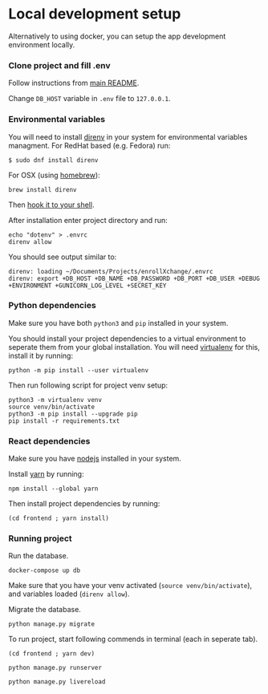 # Local development setup
Alternatively to using docker, you can setup the app development environment locally.

### Clone project and fill .env
Follow instructions from [main README](https://github.com/jakubsolecki/enrollXchange/blob/main/README.md).

Change `DB_HOST` variable in `.env` file to `127.0.0.1`.

### Environmental variables
You will need to install [direnv](https://direnv.net/) in your system for environmental variables managment.
For RedHat based (e.g. Fedora) run:
```shell
$ sudo dnf install direnv
```
For OSX (using [homebrew](https://formulae.brew.sh/)):
```shell
brew install direnv
```
Then [hook it to your shell](https://direnv.net/docs/hook.html).

After installation enter project directory and run:
```shell
echo "dotenv" > .envrc
direnv allow
```
You should see output similar to:
```shell
direnv: loading ~/Documents/Projects/enrollXchange/.envrc
direnv: export +DB_HOST +DB_NAME +DB_PASSWORD +DB_PORT +DB_USER +DEBUG +ENVIRONMENT +GUNICORN_LOG_LEVEL +SECRET_KEY
```
### Python dependencies
Make sure you have both `python3` and `pip` installed in your system.

You should install your project dependencies to a virtual environment to seperate them from your global installation. You will need [virtualenv](https://pypi.org/project/virtualenv/) for this, install it by running:
```shell
python -m pip install --user virtualenv
```
Then run following script for project venv setup:
```shell
python3 -m virtualenv venv
source venv/bin/activate
python3 -m pip install --upgrade pip
pip install -r requirements.txt
```
### React dependencies
Make sure you have [nodejs](https://nodejs.org/en/about/) installed in your system.

Install [yarn](https://classic.yarnpkg.com/en/docs/install/#mac-stable) by running:
```shell
npm install --global yarn
```
Then install project dependencies by running:
```shell
(cd frontend ; yarn install)
```
### Running project
Run the database.
```shell
docker-compose up db
```
Make sure that you have your venv activated (`source venv/bin/activate`), and variables loaded (`direnv allow`).

Migrate the database.
```shell
python manage.py migrate
```
To run project, start following commends in terminal (each in seperate tab).
```shell
(cd frontend ; yarn dev)
```
```shell
python manage.py runserver
```
```shell
python manage.py livereload
```
